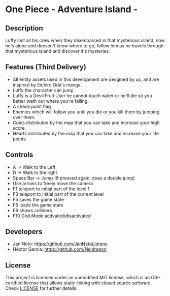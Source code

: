 # One Piece - Adventure Island -

## Description

Luffy lost all his crew when they disembarced in that mysterious island, now he's alone and doesen't know where to go, follow him as he travels through that mysterious island and discover it's mysteries.

## Features (Third Delivery)

 - All entity assets used in this development are desgined by us, and are inspired by Eichiro Oda's manga.
 - Luffy the character can jump
 - Luffy is a Devil Fruit User he cannot touch water or he'll die so you better wath out where you're falling.
 - A check point flag
 - Enemies which will follow you until you die or you kill them by jumping over them.
 - Coins distributed by the map that you can take and increase your high score.
 - Hearts distributed by the map that you can take and increase your life points.
 
## Controls

 - A -> Walk to the Left
 - D -> Walk to the right
 - Space Bar -> Jump (If pressed again, does a double jump)
 - Use arrows to freely move the camera
 - F1 teleport to initial part of the level 1
 - F3 teleport to initial part of the current level
 - F5 saves the game state
 - F6 loads the game state
 - F9 shows colliders
 - F10 God Mode activated/disactivated

## Developers

 - Jan Neto: https://github.com/JanNetoLlorens
 - Hèctor Garcia: https://github.com/Neidragon
 

## License

This project is licensed under an unmodified MIT license, which is an OSI-certified license that allows static linking with closed source software. Check [LICENSE](LICENSE) for further details.
